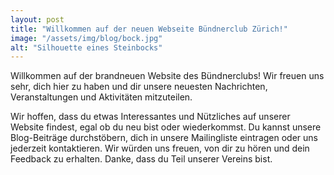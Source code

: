 ```yaml
---
layout: post
title: "Willkommen auf der neuen Webseite Bündnerclub Zürich!"
image: "/assets/img/blog/bock.jpg"
alt: "Silhouette eines Steinbocks"
---
```


Willkommen auf der brandneuen Website des Bündnerclubs! Wir freuen uns sehr, dich hier zu haben und dir unsere neuesten Nachrichten, Veranstaltungen und Aktivitäten mitzuteilen.

Wir hoffen, dass du etwas Interessantes und Nützliches auf unserer Website findest, egal ob du neu bist oder wiederkommst. Du kannst unsere Blog-Beiträge durchstöbern, dich in unsere Mailingliste eintragen oder uns jederzeit kontaktieren. Wir würden uns freuen, von dir zu hören und dein Feedback zu erhalten. Danke, dass du Teil unserer Vereins bist.
